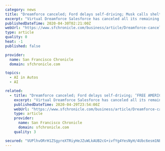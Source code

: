 ```yaml
---
category: news
title: "Dreamforce canceled; Ford delays self-driving; Musk calls shelter-in-place ‘fascist’"
excerpt: "Virtual Dreamforce Salesforce has canceled all its remaining 2020 events, including the huge Dreamforce conference that takes over much of San Francisco each fall. The company said it will “reimagine all physical events” in “new and virtual ways” as it moves to ensure the health and safety of employees and customers during the coronavirus pandemic."
publishedDateTime: 2020-04-30T02:21:00Z
webUrl: "https://www.sfchronicle.com/business/article/Dreamforce-canceled-Ford-delays-self-driving-15235669.php"
type: article
quality: 0
heat: -1
published: false

provider:
  name: San Francisco Chronicle
  domain: sfchronicle.com

topics:
  - AI in Autos
  - AI

related:
  - title: "Dreamforce canceled; Ford delays self-driving; ‘FREE AMERICA,’ says Musk"
    excerpt: "Virtual Dreamforce Salesforce has canceled all its remaining 2020 events, including the huge Dreamforce conference that takes over much of San Francisco each fall. The company said it will “reimagine all physical events” in “new and virtual ways” as it moves to ensure the health and safety of employees and customers during the coronavirus pandemic."
    publishedDateTime: 2020-04-29T23:54:00Z
    webUrl: "https://www.sfchronicle.com/business/article/Dreamforce-canceled-Ford-delays-self-driving-15235669.php"
    type: article
    provider:
      name: San Francisco Chronicle
      domain: sfchronicle.com
    quality: 3

secured: "VUPlhvORrH1ZSgyreXTRiyHeJZuWLkAUB2cG+ivfYg4YesNyH/4Ubc6esm1NEnP9jy063ddbfgtOtfLbMsr0kNflj+lCXwE8pVOEzNKFBphFUSoCp8i8mGNi4FxKQi5d10Nn4EjzyNxM8YFlHa8DtWydZV8ZnO3nOF4a0MaNtD1NAmO2+t4yylwUAp66bL8SGpy4gYZ/NKK4dpwtYZl1XZv/qjPaJHgdEdKl4ymlF7MQItKPXiFyjCia6K0uoDCSjeG0T7re2xxErahhAO6Dm3Zib4BbtIJA9Up13UGMbbbqfMI++r3qKRj2hXSFep8S;rTS+5DgRhDl0RLT2IdUdMQ=="
---
```


